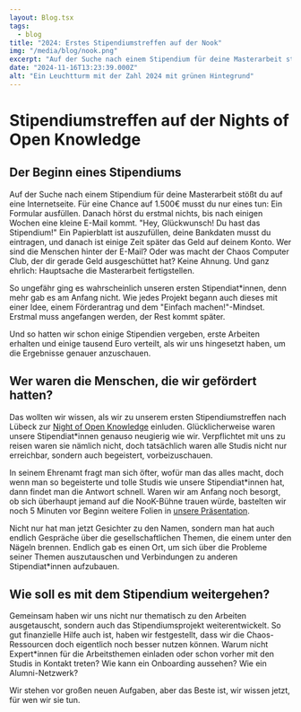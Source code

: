 ```yaml
---
layout: Blog.tsx
tags:
  - blog
title: "2024: Erstes Stipendiumstreffen auf der Nook"
img: "/media/blog/nook.png"
excerpt: "Auf der Suche nach einem Stipendium für deine Masterarbeit stößt du auf eine Internetseite. Für eine Chance auf 1.500€ musst du nur eines tun: Ein Formular ausfüllen. Danach hörst du erstmal nichts, bis nach einigen Wochen eine kleine E-Mail kommt. Hey, Glückwunsch! Du hast das Stipendium! Ein Papierblatt ist auszufüllen, deine Bankdaten musst du eintragen, und danach ist einige Zeit später das Geld auf deinem Konto. Wer sind die Menschen hinter der E-Mail? Oder was macht der Chaos Computer Club, der dir gerade Geld ausgeschüttet hat? Keine Ahnung. Und ganz ehrlich, Hauptsache die Masterarbeit fertigstellen. So ungefähr ging es wahrscheinlich unseren ersten Stipendiatinnen, denn mehr gab es am Anfang nicht. Wie jedes Projekt begann auch dieses mit einer Idee, einem Förderantrag und dem Einfach machen!-Mindset. Erstmal muss angefangen werden, der Rest kommt später. Und so hatten wir schon einige Stipendien vergeben, erste Arbeiten erhalten und einige tausend Euro verteilt, als wir uns hingesetzt haben, um die Ergebnisse genauer anzuschauen..."
date: "2024-11-16T13:23:39.000Z"
alt: "Ein Leuchtturm mit der Zahl 2024 mit grünen Hintegrund"
---
```


# Stipendiumstreffen auf der Nights of Open Knowledge

## Der Beginn eines Stipendiums

Auf der Suche nach einem Stipendium für deine Masterarbeit stößt du auf eine Internetseite. Für eine Chance auf 1.500€ musst du nur eines tun: Ein Formular ausfüllen.
Danach hörst du erstmal nichts, bis nach einigen Wochen eine kleine E-Mail kommt.
"Hey, Glückwunsch! Du hast das Stipendium!"
Ein Papierblatt ist auszufüllen, deine Bankdaten musst du eintragen, und danach ist einige Zeit später das Geld auf deinem Konto.
Wer sind die Menschen hinter der E-Mail? Oder was macht der Chaos Computer Club, der dir gerade Geld ausgeschüttet hat? Keine Ahnung. Und ganz ehrlich: Hauptsache die Masterarbeit fertigstellen.

So ungefähr ging es wahrscheinlich unseren ersten Stipendiat\*innen, denn mehr gab es am Anfang nicht. Wie jedes Projekt begann auch dieses mit einer Idee, einem Förderantrag und dem "Einfach machen!"-Mindset.
Erstmal muss angefangen werden, der Rest kommt später.

Und so hatten wir schon einige Stipendien vergeben, erste Arbeiten erhalten und einige tausend Euro verteilt, als wir uns hingesetzt haben, um die Ergebnisse genauer anzuschauen.

## Wer waren die Menschen, die wir gefördert hatten?

Das wollten wir wissen, als wir zu unserem ersten Stipendiumstreffen nach Lübeck zur [Night of Open Knowledge](https://2024.nook-luebeck.de/) einluden. Glücklicherweise waren unsere Stipendiat\*innen genauso neugierig wie wir. Verpflichtet mit uns zu reisen waren sie nämlich nicht, doch tatsächlich waren alle Studis nicht nur erreichbar, sondern auch begeistert, vorbeizuschauen.

In seinem Ehrenamt fragt man sich öfter, wofür man das alles macht, doch wenn man so begeisterte und tolle Studis wie unsere Stipendiat\*innen hat, dann findet man die Antwort schnell.
Waren wir am Anfang noch besorgt, ob sich überhaupt jemand auf die NooK-Bühne trauen würde, bastelten wir noch 5 Minuten vor Beginn weitere Folien in [unsere Präsentation](https://media.ccc.de/v/2024-11-09-shut-up-2c-do-research-and-take-our-money-21).

Nicht nur hat man jetzt Gesichter zu den Namen, sondern man hat auch endlich Gespräche über die gesellschaftlichen Themen, die einem unter den Nägeln brennen. Endlich gab es einen Ort, um sich über die Probleme seiner Themen auszutauschen und Verbindungen zu anderen Stipendiat\*innen aufzubauen.

## Wie soll es mit dem Stipendium weitergehen?

Gemeinsam haben wir uns nicht nur thematisch zu den Arbeiten ausgetauscht, sondern auch das Stipendiumsprojekt weiterentwickelt.
So gut finanzielle Hilfe auch ist, haben wir festgestellt, dass wir die Chaos-Ressourcen doch eigentlich noch besser nutzen können. Warum nicht Expert\*innen für die Arbeitsthemen einladen oder schon vorher mit den Studis in Kontakt treten?
Wie kann ein Onboarding aussehen?
Wie ein Alumni-Netzwerk?

Wir stehen vor großen neuen Aufgaben, aber das Beste ist, wir wissen jetzt, für wen wir sie tun.

